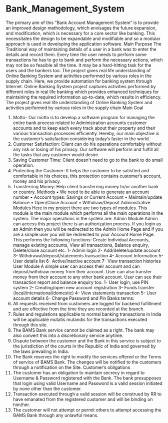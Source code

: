 # Bank_Management_System
The primary aim of this “Bank Account Management System” is to provide an improved design methodology, which envisages the future expansion, and modification, which is necessary for a core sector like banking. This necessitates the design to be expandable and modifiable and so a modular approach is used in developing the application software.
Main Purpose
The Traditional way of maintaining details of a user in a bank was to enter the
details and record them. Every time the user needs to perform some
transactions he has to go to bank and perform the necessary actions, which
may not be so feasible all the time. It may be a hard-hitting task for the users
and the bankers too. The project gives real life understanding of Online Banking
System and activities performed by various roles in the supply chain. Here, we
provide automation for banking system through Internet. Online Banking
System project captures activities performed by different roles in real life
banking which provides enhanced techniques for maintaining the required
information up-to-date, which results in efficiency. The project gives real life
understanding of Online Banking System and activities performed by various
roles in the supply chain
Main Goal
1. Motto- Our motto is to develop a software program for managing the entire bank process
related to Administration accounts customer accounts and to keep each every track about their
property and their various transaction processes efficiently.
Hereby, our main objective is the customer’s satisfaction considering today’s faster in the
world.
2. Customer Satisfaction: Client can do his operations comfortably without any risk or losing of
his privacy. Our software will perform and fulfill all the tasks that any customer would desire.
3. Saving Customer Time: Client doesn't need to go to the bank to do small operation.
4. Protecting the Customer: It helps the customer to be satisfied and comfortable in his choices,
this protection contains customer’s account, money and his privacy.
5. Transferring Money: Help client transferring money to/or another bank or country.
Methods
• We need to be able to generate an account number
• Account types: Savings or Current Account
• Maintain/update Balance
• Open/Close Account
• Withdraw/Deposit
Administrative Modules
Here in my project there are two types of modules. This module is the
main module which performs all the main operations in the system.
The major operations in the system are:
Admin Module
Admin can access this project there is an authorization process. If you login as an
Admin then you will be redirected to the Admin Home Page and if you are a simple
user you will be redirected to your Account Home Page. This performs the following
functions: Create
Individual Accounts, manage existing accounts, View all transactions, Balance
enquiry,
Delete/close account etc.
1- Admin login
2- Add/delete/update account
3- Withdrawal/deposit/statements transaction
4- Account Information
5- User details list
6- Active/Inactive account
7- View transaction histories
User Module
A simple user can access their account and can deposit/withdraw money
from their account.
User can also transfer money from their account to any other bank
account. User can see their transaction report and balance enquiry too.
1- User login, use PIN system
2- Creating/open new account registration
3- Funds transfer (local/international/domestic)
4- View statements transaction
5- User account details
6- Change Password and Pin
Banks terms:
1. All requests received from customers are logged for backend fulfillment and are
effective from the time they are recorded at the branch.
2. Rules and regulations applicable to normal banking transactions in India will be
applicable mutatis mutandis for the transactions executed through this site.
3. The BAMS Bank service cannot be claimed as a right. The bank may also convert this
into a discretionary service anytime.
4. Dispute between the customer and the Bank in this service is subject to the
jurisdiction of the courts in the Republic of India and governed by the laws prevailing
in India.
5. The Bank reserves the right to modify the services offered or the Terms of service of
BAMS Bank. The changes will be notified to the customers through a notification on
the Site.
Customer’s obligations
1. The customer has an obligation to maintain secrecy in regard to Username &
Password registered with the Bank. The bank presupposes that login using valid
Username and Password is a valid session initiated by none other than the customer.
2. Transaction executed through a valid session will be construed by RR to have emanated
from the registered customer and will be binding on him/her.
3. The customer will not attempt or permit others to attempt accessing the BAMS Bank
through any unlawful means.

